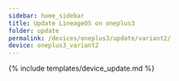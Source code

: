 ```yaml
---
sidebar: home_sidebar
title: Update LineageOS on oneplus3
folder: update
permalink: /devices/oneplus3/update/variant2/
device: oneplus3_variant2
---
```

{% include templates/device_update.md %}
